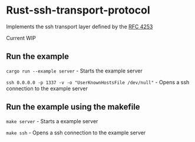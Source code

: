 # Rust-ssh-transport-protocol

Implements the ssh transport layer defined by the [RFC 4253](https://tools.ietf.org/html/rfc4253.html)

Current WIP

## Run the example

`cargo run --example server` - Starts the example server

`ssh 0.0.0.0 -p 1337 -v -o "UserKnownHostsFile /dev/null"` - Opens a ssh connection to the example server

## Run the example using the makefile

`make server` - Starts a example server

`make ssh` -  Opens a ssh connection to the example server
